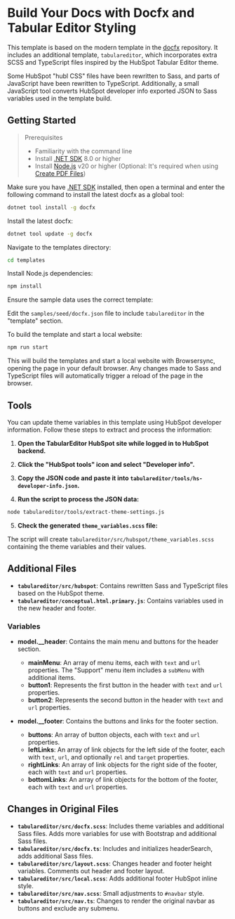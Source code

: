 # Build Your Docs with Docfx and Tabular Editor Styling

This template is based on the modern template in the [docfx](https://github.com/dotnet/docfx) repository. It includes an additional template, `tabulareditor`, which incorporates extra SCSS and TypeScript files inspired by the HubSpot Tabular Editor theme.

Some HubSpot "hubl CSS" files have been rewritten to Sass, and parts of JavaScript have been rewritten to TypeScript. Additionally, a small JavaScript tool converts HubSpot developer info exported JSON to Sass variables used in the template build.

## Getting Started

> Prerequisites
> - Familiarity with the command line
> - Install [.NET SDK](https://dotnet.microsoft.com/en-us/download) 8.0 or higher
> - Install [Node.js](https://nodejs.org/) v20 or higher (Optional: It's required when using [Create PDF Files](https://filzrev.github.io/docfx/docs/pdf.html))

Make sure you have [.NET SDK](https://dotnet.microsoft.com/en-us/download) installed, then open a terminal and enter the following command to install the latest docfx as a global tool:

```bash
dotnet tool install -g docfx
```

Install the latest docfx:

```bash
dotnet tool update -g docfx
```

Navigate to the templates directory:

```bash
cd templates
```

Install Node.js dependencies:

```bash
npm install
```

Ensure the sample data uses the correct template:

Edit the `samples/seed/docfx.json` file to include `tabulareditor` in the "template" section.

To build the template and start a local website:

```bash
npm run start
```

This will build the templates and start a local website with Browsersync, opening the page in your default browser. Any changes made to Sass and TypeScript files will automatically trigger a reload of the page in the browser.


## Tools

You can update theme variables in this template using HubSpot developer information. Follow these steps to extract and process the information:

1. **Open the TabularEditor HubSpot site while logged in to HubSpot backend.**

2. **Click the "HubSpot tools" icon and select "Developer info".**

3. **Copy the JSON code and paste it into `tabulareditor/tools/hs-developer-info.json`.**

4. **Run the script to process the JSON data:**

  ```bash
  node tabulareditor/tools/extract-theme-settings.js
  ```

5. **Check the generated `theme_variables.scss` file:**

  The script will create `tabulareditor/src/hubspot/theme_variables.scss` containing the theme variables and their values.

## Additional Files

- **`tabulareditor/src/hubspot`**: Contains rewritten Sass and TypeScript files based on the HubSpot theme.
- **`tabulareditor/conceptual.html.primary.js`**: Contains variables used in the new header and footer.

### Variables

- **model.__header**: Contains the main menu and buttons for the header section.
  - **mainMenu**: An array of menu items, each with `text` and `url` properties. The "Support" menu item includes a `subMenu` with additional items.
  - **button1**: Represents the first button in the header with `text` and `url` properties.
  - **button2**: Represents the second button in the header with `text` and `url` properties.

- **model.__footer**: Contains the buttons and links for the footer section.
  - **buttons**: An array of button objects, each with `text` and `url` properties.
  - **leftLinks**: An array of link objects for the left side of the footer, each with `text`, `url`, and optionally `rel` and `target` properties.
  - **rightLinks**: An array of link objects for the right side of the footer, each with `text` and `url` properties.
  - **bottomLinks**: An array of link objects for the bottom of the footer, each with `text` and `url` properties.

## Changes in Original Files

- **`tabulareditor/src/docfx.scss`**: Includes theme variables and additional Sass files. Adds more variables for use with Bootstrap and additional Sass files.
- **`tabulareditor/src/docfx.ts`**: Includes and initializes headerSearch, adds additional Sass files.
- **`tabulareditor/src/layout.scss`**: Changes header and footer height variables. Comments out header and footer layout.
- **`tabulareditor/src/local.scss`**: Adds additional footer HubSpot inline style.
- **`tabulareditor/src/nav.scss`**: Small adjustments to `#navbar` style.
- **`tabulareditor/src/nav.ts`**: Changes to render the original navbar as buttons and exclude any submenu.
